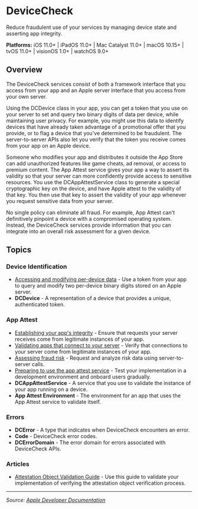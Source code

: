 # DeviceCheck

Reduce fraudulent use of your services by managing device state and asserting app integrity.

**Platforms:** iOS 11.0+ | iPadOS 11.0+ | Mac Catalyst 11.0+ | macOS 10.15+ | tvOS 11.0+ | visionOS 1.0+ | watchOS 9.0+

## Overview

The DeviceCheck services consist of both a framework interface that you access from your app and an Apple server interface that you access from your own server.

Using the DCDevice class in your app, you can get a token that you use on your server to set and query two binary digits of data per device, while maintaining user privacy. For example, you might use this data to identify devices that have already taken advantage of a promotional offer that you provide, or to flag a device that you've determined to be fraudulent. The server-to-server APIs also let you verify that the token you receive comes from your app on an Apple device.

Someone who modifies your app and distributes it outside the App Store can add unauthorized features like game cheats, ad removal, or access to premium content. The App Attest service gives your app a way to assert its validity so that your server can more confidently provide access to sensitive resources. You use the DCAppAttestService class to generate a special cryptographic key on the device, and have Apple attest to the validity of that key. You then use that key to assert the validity of your app whenever you request sensitive data from your server.

No single policy can eliminate all fraud. For example, App Attest can't definitively pinpoint a device with a compromised operating system. Instead, the DeviceCheck services provide information that you can integrate into an overall risk assessment for a given device.

## Topics

### Device Identification
- [Accessing and modifying per-device data](https://developer.apple.com/documentation/devicecheck/accessing_and_modifying_per-device_data) - Use a token from your app to query and modify two per-device binary digits stored on an Apple server.
- **DCDevice** - A representation of a device that provides a unique, authenticated token.

### App Attest
- [Establishing your app's integrity](https://developer.apple.com/documentation/devicecheck/establishing_your_app_s_integrity) - Ensure that requests your server receives come from legitimate instances of your app.
- [Validating apps that connect to your server](https://developer.apple.com/documentation/devicecheck/validating_apps_that_connect_to_your_server) - Verify that connections to your server come from legitimate instances of your app.
- [Assessing fraud risk](https://developer.apple.com/documentation/devicecheck/assessing_fraud_risk) - Request and analyze risk data using server-to-server calls.
- [Preparing to use the app attest service](https://developer.apple.com/documentation/devicecheck/preparing_to_use_the_app_attest_service) - Test your implementation in a development environment and onboard users gradually.
- **DCAppAttestService** - A service that you use to validate the instance of your app running on a device.
- **App Attest Environment** - The environment for an app that uses the App Attest service to validate itself.

### Errors
- **DCError** - A type that indicates when DeviceCheck encounters an error.
- **Code** - DeviceCheck error codes.
- **DCErrorDomain** - The error domain for errors associated with DeviceCheck APIs.

### Articles
- [Attestation Object Validation Guide](https://developer.apple.com/documentation/devicecheck/attestation_object_validation_guide) - Use this guide to validate your implementation of verifying the attestation object verification process.

---

*Source: [Apple Developer Documentation](https://developer.apple.com/documentation/DeviceCheck)*